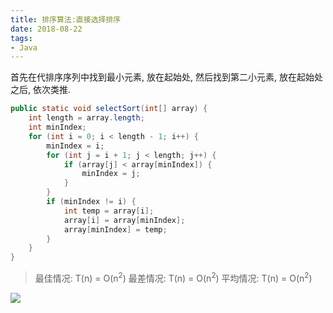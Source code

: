 ```yaml
---
title: 排序算法:直接选择排序
date: 2018-08-22
tags:
- Java
---
```


首先在代排序序列中找到最小元素, 放在起始处, 然后找到第二小元素, 放在起始处之后, 依次类推.

```Java
public static void selectSort(int[] array) {
    int length = array.length;
    int minIndex;
    for (int i = 0; i < length - 1; i++) {
        minIndex = i;
        for (int j = i + 1; j < length; j++) {
            if (array[j] < array[minIndex]) {
                minIndex = j;
            }
        }
        if (minIndex != i) {
            int temp = array[i];
            array[i] = array[minIndex];
            array[minIndex] = temp;
        }
    }
}
```

> 最佳情况: T(n) = O(n<sup>2</sup>)  最差情况: T(n) = O(n<sup>2</sup>)  平均情况: T(n) = O(n<sup>2</sup>)

[![](https://static.segmentfault.com/v-5b1df2a7/global/img/creativecommons-cc.svg)](https://creativecommons.org/licenses/by-nc-nd/4.0/)